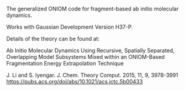 The generalized ONIOM code for fragment-based ab initio molecular dynamics. 

Works with Gaussian Development Version H37-P. 



Details of the theory can be found at:   

  Ab Initio Molecular Dynamics Using Recursive, Spatially Separated, Overlapping Model Subsystems Mixed within an ONIOM-Based Fragmentation Energy Extrapolation Technique
  
  J. Li and S. Iyengar. J. Chem. Theory Comput. 2015, 11, 9, 3978-3991 
https://pubs.acs.org/doi/abs/10.1021/acs.jctc.5b00433
